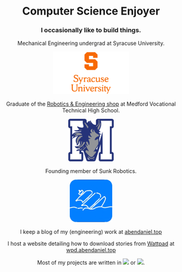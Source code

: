 <div align="center">

<h1><b>
Computer Science Enjoyer
</b></h1>
<h3>
I occasionally like to build things.
</h3>

Mechanical Engineering undergrad at Syracuse University.

<a href="https://www.syracuse.edu/">
    <img src="https://raw.githubusercontent.com/AaronBenDaniel/AaronBenDaniel/refs/heads/main/SyracuseUniversity.png" style="height: 8em;">
</a>

Graduate of the [Robotics & Engineering shop](https://mvthsengineering.com) at Medford Vocational Technical High School.

<a href="https://mvthsengineering.com/">
    <img src="https://raw.githubusercontent.com/AaronBenDaniel/AaronBenDaniel/refs/heads/main/MVTHS.webp" style="height: 8em;">
</a>

Founding member of Sunk Robotics.

<a href="https://sunkrobotics.com/">
    <img src="https://raw.githubusercontent.com/AaronBenDaniel/AaronBenDaniel/refs/heads/main/SunkRobotics.png" style="height: 8em;">
</a>

I keep a blog of my (engineering) work at [abendaniel.top](https://abendaniel.top)

I host a website detailing how to download stories from [Wattpad](https://wattpad.com) at [wpd.abendaniel.top](https://wpd.abendaniel.top)

Most of my projects are written in <a href="https://www.arduino.cc/"><img src="https://custom-icon-badges.demolab.com/badge/Arduino-blue.svg?logo=arduino-logo&color=444444" style="height=1em;"></a> or <a href="https://www.python.org/"><img src="https://custom-icon-badges.demolab.com/badge/Python-blue.svg?logo=python-logo&color=444444" style="height=1em;"></a>.

